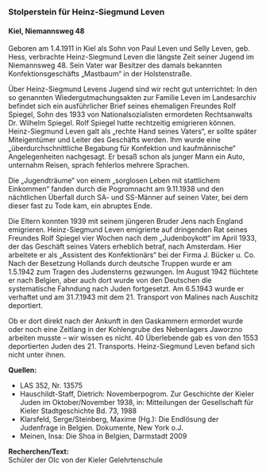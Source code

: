 ### Stolperstein für Heinz-Siegmund Leven
#### Kiel, Niemannsweg 48

Geboren am 1.4.1911 in Kiel als Sohn von Paul Leven und Selly Leven, geb. Hess, verbrachte Heinz-Siegmund Leven die längste Zeit seiner Jugend im Niemannsweg 48. Sein Vater war Besitzer des damals bekannten Konfektionsgeschäfts „Mastbaum“ in der Holstenstraße.

Über Heinz-Siegmund Levens Jugend sind wir recht gut unterrichtet: In den so genannten Wiedergutmachungsakten zur Familie Leven im Landesarchiv befindet sich ein ausführlicher Brief seines ehemaligen Freundes Rolf Spiegel, Sohn des 1933 von Nationalsozialisten ermordeten Rechtsanwalts Dr. Wilhelm Spiegel. Rolf Spiegel hatte rechtzeitig emigrieren können. Heinz-Siegmund Leven galt als „rechte Hand seines Vaters“, er sollte später Miteigentümer und Leiter des Geschäfts werden. Ihm wurde eine „überdurchschnittliche Begabung für Konfektion und kaufmännische“ Angelegenheiten nachgesagt. Er besaß schon als junger Mann ein Auto, unternahm Reisen, sprach fehlerlos mehrere Sprachen.

Die „Jugendträume“ von einem „sorglosen Leben mit stattlichem Einkommen“ fanden durch die Pogromnacht am 9.11.1938 und den nächtlichen Überfall durch SA- und SS-Männer auf seinen Vater, bei dem dieser fast zu Tode kam, ein abruptes Ende.

Die Eltern konnten 1939 mit seinem jüngeren Bruder Jens nach England emigrieren. Heinz-Siegmund Leven emigrierte auf dringenden Rat seines Freundes Rolf Spiegel vier Wochen nach dem „Judenboykott“ im April 1933, der das Geschäft seines Vaters erheblich betraf, nach Amsterdam. Hier arbeitete er als „Assistent des Konfektionärs“ bei der Firma J. Bücker u. Co. Nach der Besetzung Hollands durch deutsche Truppen wurde er am 1.5.1942 zum Tragen des Judensterns gezwungen. Im August 1942 flüchtete er nach Belgien, aber auch dort wurde von den Deutschen die systematische Fahndung nach Juden fortgesetzt. Am 6.5.1943 wurde er verhaftet und am 31.7.1943 mit dem 21. Transport von Malines nach Auschitz deportiert.

Ob er dort direkt nach der Ankunft in den Gaskammern ermordet wurde oder noch eine Zeitlang in der Kohlengrube des Nebenlagers Jaworzno arbeiten musste – wir wissen es nicht. 40 Überlebende gab es von den 1553 deportierten Juden des 21. Transports. Heinz-Siegmund Leven befand sich nicht unter ihnen.

**Quellen:**
- LAS 352, Nr. 13575
- Hauschildt-Staff, Dietrich: Novemberpogrom. Zur Geschichte der Kieler Juden im Oktober/November 1938, in: Mitteilungen der Gesellschaft für Kieler Stadtgeschichte Bd. 73, 1988
- Klarsfeld, Serge/Steinberg, Maxime (Hg.): Die Endlösung der Judenfrage in Belgien. Dokumente, New York o.J.
- Meinen, Insa: Die Shoa in Belgien, Darmstadt 2009

**Recherchen/Text:**  
Schüler der OIc von der Kieler Gelehrtenschule